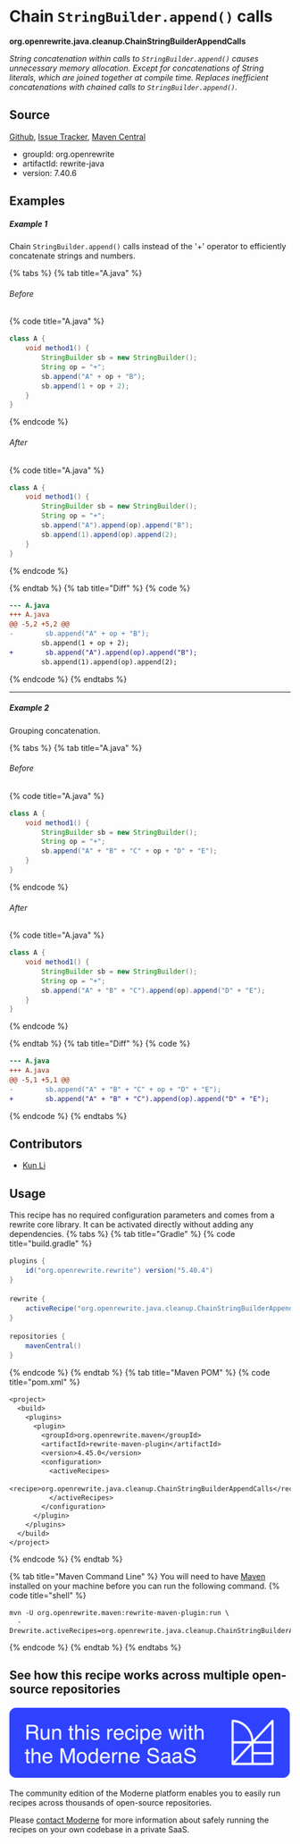 # Chain `StringBuilder.append()` calls

**org.openrewrite.java.cleanup.ChainStringBuilderAppendCalls**

_String concatenation within calls to `StringBuilder.append()` causes unnecessary memory allocation. Except for concatenations of String literals, which are joined together at compile time. Replaces inefficient concatenations with chained calls to `StringBuilder.append()`._

## Source

[Github](https://github.com/openrewrite/rewrite/blob/main/rewrite-java/src/main/java/org/openrewrite/java/cleanup/ChainStringBuilderAppendCalls.java), [Issue Tracker](https://github.com/openrewrite/rewrite/issues), [Maven Central](https://central.sonatype.com/artifact/org.openrewrite/rewrite-java/7.40.6/jar)

* groupId: org.openrewrite
* artifactId: rewrite-java
* version: 7.40.6


## Examples
##### Example 1
Chain `StringBuilder.append()` calls instead of the '+' operator to efficiently concatenate strings and numbers.

{% tabs %}
{% tab title="A.java" %}

###### Before
{% code title="A.java" %}
```java
class A {
    void method1() {
        StringBuilder sb = new StringBuilder();
        String op = "+";
        sb.append("A" + op + "B");
        sb.append(1 + op + 2);
    }
}
```
{% endcode %}

###### After
{% code title="A.java" %}
```java
class A {
    void method1() {
        StringBuilder sb = new StringBuilder();
        String op = "+";
        sb.append("A").append(op).append("B");
        sb.append(1).append(op).append(2);
    }
}
```
{% endcode %}

{% endtab %}
{% tab title="Diff" %}
{% code %}
```diff
--- A.java
+++ A.java
@@ -5,2 +5,2 @@
-        sb.append("A" + op + "B");
        sb.append(1 + op + 2);
+        sb.append("A").append(op).append("B");
        sb.append(1).append(op).append(2);
```
{% endcode %}
{% endtabs %}

---

##### Example 2
Grouping concatenation.

{% tabs %}
{% tab title="A.java" %}

###### Before
{% code title="A.java" %}
```java
class A {
    void method1() {
        StringBuilder sb = new StringBuilder();
        String op = "+";
        sb.append("A" + "B" + "C" + op + "D" + "E");
    }
}
```
{% endcode %}

###### After
{% code title="A.java" %}
```java
class A {
    void method1() {
        StringBuilder sb = new StringBuilder();
        String op = "+";
        sb.append("A" + "B" + "C").append(op).append("D" + "E");
    }
}
```
{% endcode %}

{% endtab %}
{% tab title="Diff" %}
{% code %}
```diff
--- A.java
+++ A.java
@@ -5,1 +5,1 @@
-        sb.append("A" + "B" + "C" + op + "D" + "E");
+        sb.append("A" + "B" + "C").append(op).append("D" + "E");
```
{% endcode %}
{% endtabs %}


## Contributors
* [Kun Li](kun@moderne.io)


## Usage

This recipe has no required configuration parameters and comes from a rewrite core library. It can be activated directly without adding any dependencies.
{% tabs %}
{% tab title="Gradle" %}
{% code title="build.gradle" %}
```groovy
plugins {
    id("org.openrewrite.rewrite") version("5.40.4")
}

rewrite {
    activeRecipe("org.openrewrite.java.cleanup.ChainStringBuilderAppendCalls")
}

repositories {
    mavenCentral()
}

```
{% endcode %}
{% endtab %}
{% tab title="Maven POM" %}
{% code title="pom.xml" %}
```markup
<project>
  <build>
    <plugins>
      <plugin>
        <groupId>org.openrewrite.maven</groupId>
        <artifactId>rewrite-maven-plugin</artifactId>
        <version>4.45.0</version>
        <configuration>
          <activeRecipes>
            <recipe>org.openrewrite.java.cleanup.ChainStringBuilderAppendCalls</recipe>
          </activeRecipes>
        </configuration>
      </plugin>
    </plugins>
  </build>
</project>
```
{% endcode %}
{% endtab %}

{% tab title="Maven Command Line" %}
You will need to have [Maven](https://maven.apache.org/download.cgi) installed on your machine before you can run the following command.
{% code title="shell" %}
```shell
mvn -U org.openrewrite.maven:rewrite-maven-plugin:run \
  -Drewrite.activeRecipes=org.openrewrite.java.cleanup.ChainStringBuilderAppendCalls
```
{% endcode %}
{% endtab %}
{% endtabs %}

## See how this recipe works across multiple open-source repositories

[![Moderne Link Image](/.gitbook/assets/ModerneRecipeButton.png)](https://public.moderne.io/recipes/org.openrewrite.java.cleanup.ChainStringBuilderAppendCalls)

The community edition of the Moderne platform enables you to easily run recipes across thousands of open-source repositories.

Please [contact Moderne](https://moderne.io/product) for more information about safely running the recipes on your own codebase in a private SaaS.
